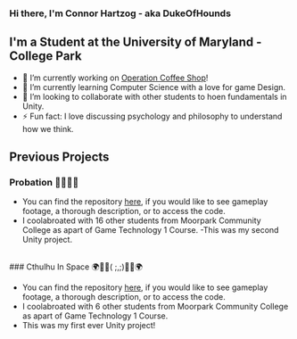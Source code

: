 ### Hi there, I'm Connor Hartzog - aka DukeOfHounds

## I'm a Student at the University of Maryland - College Park
- 🔭 I’m currently working on [Operation Coffee Shop][OCSGithub]!
- 🌱 I’m currently learning Computer Science with a love for game Design.
- 👯 I’m looking to collaborate with other students to hoen fundamentals in Unity. 
- ⚡ Fun fact: I love discussing psychology and philosophy to understand how we think. 


##  Previous Projects


### Probation 👴🥼💉🧸

- You can find the repository [here][PrbGithub], if you would like to see gameplay footage, a thorough description, or to access the code.
- I coolabroated with 16 other students from Moorpark Community College as apart of Game Technology 1 Course. 
-This was my second Unity project.

<br>
### Cthulhu In Space 🌍🚀🌌( ;,;)🌌🚀🌍

-  You can find the repository [here][CISGithub], if you would like to see gameplay footage, a thorough description, or to access the code.
-  I coolabroated with 6 other students from Moorpark Community College as apart of Game Technology 1 Course. 
-  This was my first ever Unity project!

<br />

[OCSGithub]: https://github.com/CornKerne1/OperationCoffeeShop
[CISGithub]: https://github.com/DukeOfHounds/Cathulu-but-in-Space/tree/develop
[PrbGithub]: https://github.com/CornKerne1/AdventureHorror
